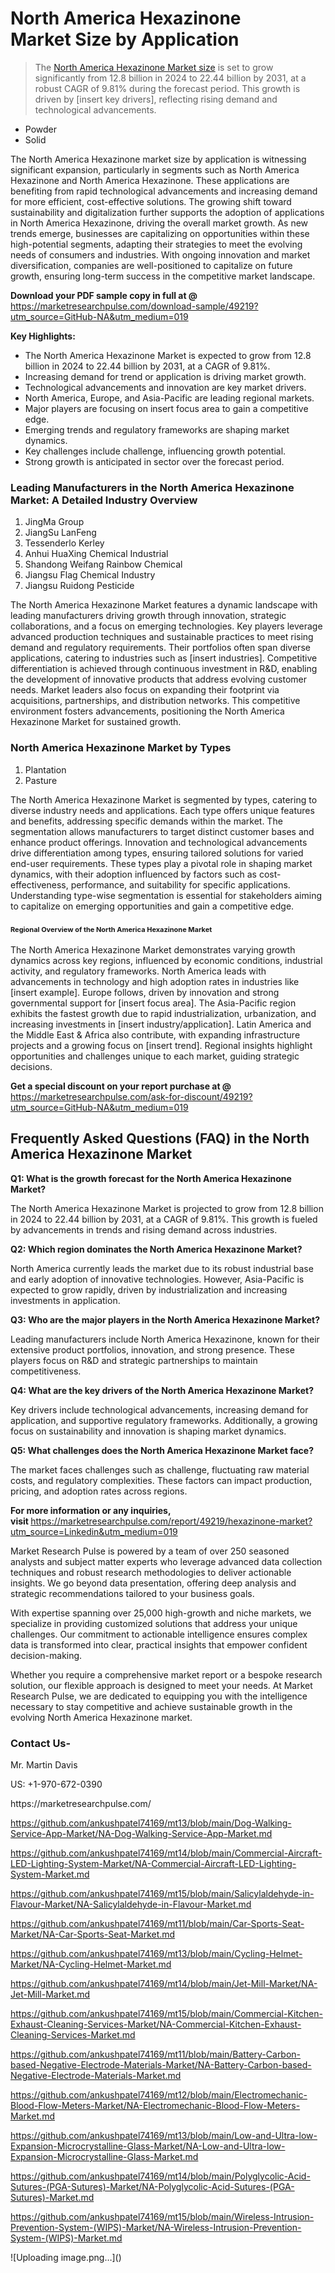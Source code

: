 <h1>North America Hexazinone Market&nbsp;Size by Application</h1><blockquote><p>The <a href="https://marketresearchpulse.com/download-sample/49219?utm_source=GitHub-NA&amp;utm_medium=019">North America Hexazinone Market size</a> is set to grow significantly from 12.8 billion in 2024 to 22.44 billion by 2031, at a robust CAGR of 9.81% during the forecast period. This growth is driven by [insert key drivers], reflecting rising demand and technological advancements.</p></blockquote><ul><li>Powder <li> Solid</li></ul><p>The North America Hexazinone market size by application is witnessing significant expansion, particularly in segments such as North America Hexazinone and North America Hexazinone. These applications are benefiting from rapid technological advancements and increasing demand for more efficient, cost-effective solutions. The growing shift toward sustainability and digitalization further supports the adoption of applications in North America Hexazinone, driving the overall market growth. As new trends emerge, businesses are capitalizing on opportunities within these high-potential segments, adapting their strategies to meet the evolving needs of consumers and industries. With ongoing innovation and market diversification, companies are well-positioned to capitalize on future growth, ensuring long-term success in the competitive market landscape.</p><p><strong>Download your PDF sample copy in full at @ </strong><a href="https://marketresearchpulse.com/download-sample/49219?utm_source=GitHub-NA&amp;utm_medium=019">https://marketresearchpulse.com/download-sample/49219?utm_source=GitHub-NA&amp;utm_medium=019</a></p><p><strong>Key Highlights: </strong></p><ul><li>The North America Hexazinone Market is expected to grow from 12.8 billion in 2024 to 22.44 billion by 2031, at a CAGR of 9.81%.</li><li>Increasing demand for trend or application is driving market growth.</li><li>Technological advancements and innovation are key market drivers.</li><li>North America, Europe, and Asia-Pacific are leading regional markets.</li><li>Major players are focusing on insert focus area to gain a competitive edge.</li><li>Emerging trends and regulatory frameworks are shaping market dynamics.</li><li>Key challenges include challenge, influencing growth potential.</li><li>Strong growth is anticipated in sector over the forecast period.</li></ul><h3>Leading Manufacturers in the North America Hexazinone Market: A Detailed Industry Overview</h3><ol><li>JingMa Group</li><li>JiangSu LanFeng</li><li>Tessenderlo Kerley</li><li>Anhui HuaXing Chemical Industrial</li><li>Shandong Weifang Rainbow Chemical</li><li>Jiangsu Flag Chemical Industry</li><li>Jiangsu Ruidong Pesticide</li></ol><div class="flex max-w-full flex-col flex-grow"><div class="min-h-8 text-message flex w-full flex-col items-end gap-2 whitespace-normal break-words [.text-message+&amp;]:mt-5" dir="auto" data-message-author-role="assistant" data-message-id="fd8432e4-4910-450d-b182-61b7bfb0a01f" data-message-model-slug="gpt-4o"><div class="flex w-full flex-col gap-1 empty:hidden first:pt-[3px]"><div class="markdown prose w-full break-words dark:prose-invert light"><p>The North America Hexazinone Market features a dynamic landscape with leading manufacturers driving growth through innovation, strategic collaborations, and a focus on emerging technologies. Key players leverage advanced production techniques and sustainable practices to meet rising demand and regulatory requirements. Their portfolios often span diverse applications, catering to industries such as [insert industries]. Competitive differentiation is achieved through continuous investment in R&amp;D, enabling the development of innovative products that address evolving customer needs. Market leaders also focus on expanding their footprint via acquisitions, partnerships, and distribution networks. This competitive environment fosters advancements, positioning the North America Hexazinone Market for sustained growth.</p></div></div></div></div><h3>North America Hexazinone Market by Types</h3><ol><li>Plantation <li> Pasture</li></ol><div class="flex max-w-full flex-col flex-grow"><div class="min-h-8 text-message flex w-full flex-col items-end gap-2 whitespace-normal break-words [.text-message+&amp;]:mt-5" dir="auto" data-message-author-role="assistant" data-message-id="084470be-0bb7-4664-bddf-5156b4f41249" data-message-model-slug="gpt-4o-mini"><div class="flex w-full flex-col gap-1 empty:hidden first:pt-[3px]"><div class="markdown prose w-full break-words dark:prose-invert light"><p>The North America Hexazinone Market is segmented by types, catering to diverse industry needs and applications. Each type offers unique features and benefits, addressing specific demands within the market. The segmentation allows manufacturers to target distinct customer bases and enhance product offerings. Innovation and technological advancements drive differentiation among types, ensuring tailored solutions for varied end-user requirements. These types play a pivotal role in shaping market dynamics, with their adoption influenced by factors such as cost-effectiveness, performance, and suitability for specific applications. Understanding type-wise segmentation is essential for stakeholders aiming to capitalize on emerging opportunities and gain a competitive edge.</p></div></div></div></div><h3><span style="font-size: 11px;">Regional Overview of the North America Hexazinone Market</span></h3><div class="flex max-w-full flex-col flex-grow"><div class="min-h-8 text-message flex w-full flex-col items-end gap-2 whitespace-normal break-words [.text-message+&amp;]:mt-5" dir="auto" data-message-author-role="assistant" data-message-id="e9038762-ce64-4e30-91c9-9bd413514231" data-message-model-slug="gpt-4o-mini"><div class="flex w-full flex-col gap-1 empty:hidden first:pt-[3px]"><div class="markdown prose w-full break-words dark:prose-invert light"><p>The North America Hexazinone Market demonstrates varying growth dynamics across key regions, influenced by economic conditions, industrial activity, and regulatory frameworks. North America leads with advancements in technology and high adoption rates in industries like [insert example]. Europe follows, driven by innovation and strong governmental support for [insert focus area]. The Asia-Pacific region exhibits the fastest growth due to rapid industrialization, urbanization, and increasing investments in [insert industry/application]. Latin America and the Middle East &amp; Africa also contribute, with expanding infrastructure projects and a growing focus on [insert trend]. Regional insights highlight opportunities and challenges unique to each market, guiding strategic decisions.</p></div></div></div></div><p><strong>Get a special discount on your report purchase at @ </strong><a href="https://marketresearchpulse.com/ask-for-discount/49219?utm_source=GitHub-NA&amp;utm_medium=019">https://marketresearchpulse.com/ask-for-discount/49219?utm_source=GitHub-NA&amp;utm_medium=019</a></p><h2>Frequently Asked Questions (FAQ) in the North America Hexazinone Market</h2><p><strong>Q1: What is the growth forecast for the North America Hexazinone Market?</strong></p><p>The North America Hexazinone Market is projected to grow from 12.8 billion in 2024 to 22.44 billion by 2031, at a CAGR of 9.81%. This growth is fueled by advancements in trends and rising demand across industries.</p><p><strong>Q2: Which region dominates the North America Hexazinone Market?</strong></p><p>North America currently leads the market due to its robust industrial base and early adoption of innovative technologies. However, Asia-Pacific is expected to grow rapidly, driven by industrialization and increasing investments in application.</p><p><strong>Q3: Who are the major players in the North America Hexazinone Market?</strong></p><p>Leading manufacturers include North America Hexazinone, known for their extensive product portfolios, innovation, and strong presence. These players focus on R&amp;D and strategic partnerships to maintain competitiveness.</p><p><strong>Q4: What are the key drivers of the North America Hexazinone Market?</strong></p><p>Key drivers include technological advancements, increasing demand for application, and supportive regulatory frameworks. Additionally, a growing focus on sustainability and innovation is shaping market dynamics.</p><p><strong>Q5: What challenges does the North America Hexazinone Market face?</strong></p><p>The market faces challenges such as challenge, fluctuating raw material costs, and regulatory complexities. These factors can impact production, pricing, and adoption rates across regions.</p><p><strong>For more information or any inquiries, visit&nbsp;</strong><a href="https://marketresearchpulse.com/report/49219/hexazinone-market?utm_source=Linkedin&utm_medium=019">https://marketresearchpulse.com/report/49219/hexazinone-market?utm_source=Linkedin&utm_medium=019</a></p><p>Market Research Pulse is powered by a team of over 250 seasoned analysts and subject matter experts who leverage advanced data collection techniques and robust research methodologies to deliver actionable insights. We go beyond data presentation, offering deep analysis and strategic recommendations tailored to your business goals.</p><p>With expertise spanning over 25,000 high-growth and niche markets, we specialize in providing customized solutions that address your unique challenges. Our commitment to actionable intelligence ensures complex data is transformed into clear, practical insights that empower confident decision-making.</p><p>Whether you require a comprehensive market report or a bespoke research solution, our flexible approach is designed to meet your needs. At Market Research Pulse, we are dedicated to equipping you with the intelligence necessary to stay competitive and achieve sustainable growth in the evolving North America Hexazinone market.</p><h3><strong>Contact Us-</strong></h3><p>Mr. Martin Davis</p><p>US: +1-970-672-0390</p><p>https://marketresearchpulse.com/</p><p><a href="https://github.com/ankushpatel74169/mt13/blob/main/Dog-Walking-Service-App-Market/NA-Dog-Walking-Service-App-Market.md">https://github.com/ankushpatel74169/mt13/blob/main/Dog-Walking-Service-App-Market/NA-Dog-Walking-Service-App-Market.md</a></p><p><a href="https://github.com/ankushpatel74169/mt14/blob/main/Commercial-Aircraft-LED-Lighting-System-Market/NA-Commercial-Aircraft-LED-Lighting-System-Market.md">https://github.com/ankushpatel74169/mt14/blob/main/Commercial-Aircraft-LED-Lighting-System-Market/NA-Commercial-Aircraft-LED-Lighting-System-Market.md</a></p><p><a href="https://github.com/ankushpatel74169/mt15/blob/main/Salicylaldehyde-in-Flavour-Market/NA-Salicylaldehyde-in-Flavour-Market.md">https://github.com/ankushpatel74169/mt15/blob/main/Salicylaldehyde-in-Flavour-Market/NA-Salicylaldehyde-in-Flavour-Market.md</a></p><p><a href="https://github.com/ankushpatel74169/mt11/blob/main/Car-Sports-Seat-Market/NA-Car-Sports-Seat-Market.md">https://github.com/ankushpatel74169/mt11/blob/main/Car-Sports-Seat-Market/NA-Car-Sports-Seat-Market.md</a></p><p><a href="https://github.com/ankushpatel74169/mt13/blob/main/Cycling-Helmet-Market/NA-Cycling-Helmet-Market.md">https://github.com/ankushpatel74169/mt13/blob/main/Cycling-Helmet-Market/NA-Cycling-Helmet-Market.md</a></p><p><a href="https://github.com/ankushpatel74169/mt14/blob/main/Jet-Mill-Market/NA-Jet-Mill-Market.md">https://github.com/ankushpatel74169/mt14/blob/main/Jet-Mill-Market/NA-Jet-Mill-Market.md</a></p><p><a href="https://github.com/ankushpatel74169/mt15/blob/main/Commercial-Kitchen-Exhaust-Cleaning-Services-Market/NA-Commercial-Kitchen-Exhaust-Cleaning-Services-Market.md">https://github.com/ankushpatel74169/mt15/blob/main/Commercial-Kitchen-Exhaust-Cleaning-Services-Market/NA-Commercial-Kitchen-Exhaust-Cleaning-Services-Market.md</a></p><p><a href="https://github.com/ankushpatel74169/mt11/blob/main/Battery-Carbon-based-Negative-Electrode-Materials-Market/NA-Battery-Carbon-based-Negative-Electrode-Materials-Market.md">https://github.com/ankushpatel74169/mt11/blob/main/Battery-Carbon-based-Negative-Electrode-Materials-Market/NA-Battery-Carbon-based-Negative-Electrode-Materials-Market.md</a></p><p><a href="https://github.com/ankushpatel74169/mt12/blob/main/Electromechanic-Blood-Flow-Meters-Market/NA-Electromechanic-Blood-Flow-Meters-Market.md">https://github.com/ankushpatel74169/mt12/blob/main/Electromechanic-Blood-Flow-Meters-Market/NA-Electromechanic-Blood-Flow-Meters-Market.md</a></p><p><a href="https://github.com/ankushpatel74169/mt13/blob/main/Low-and-Ultra-low-Expansion-Microcrystalline-Glass-Market/NA-Low-and-Ultra-low-Expansion-Microcrystalline-Glass-Market.md">https://github.com/ankushpatel74169/mt13/blob/main/Low-and-Ultra-low-Expansion-Microcrystalline-Glass-Market/NA-Low-and-Ultra-low-Expansion-Microcrystalline-Glass-Market.md</a></p><p><a href="https://github.com/ankushpatel74169/mt14/blob/main/Polyglycolic-Acid-Sutures-(PGA-Sutures)-Market/NA-Polyglycolic-Acid-Sutures-(PGA-Sutures)-Market.md">https://github.com/ankushpatel74169/mt14/blob/main/Polyglycolic-Acid-Sutures-(PGA-Sutures)-Market/NA-Polyglycolic-Acid-Sutures-(PGA-Sutures)-Market.md</a></p><p><a href="https://github.com/ankushpatel74169/mt15/blob/main/Wireless-Intrusion-Prevention-System-(WIPS)-Market/NA-Wireless-Intrusion-Prevention-System-(WIPS)-Market.md">https://github.com/ankushpatel74169/mt15/blob/main/Wireless-Intrusion-Prevention-System-(WIPS)-Market/NA-Wireless-Intrusion-Prevention-System-(WIPS)-Market.md</a></p>
![Uploading image.png…]()
